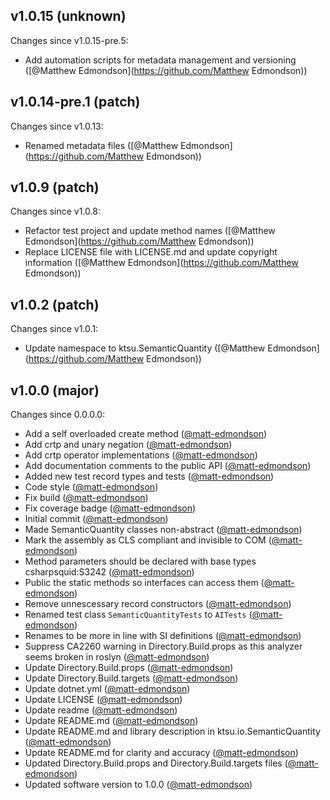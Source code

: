 ## v1.0.15 (unknown)

Changes since v1.0.15-pre.5:

- Add automation scripts for metadata management and versioning ([@Matthew Edmondson](https://github.com/Matthew Edmondson))

## v1.0.14-pre.1 (patch)

Changes since v1.0.13:

- Renamed metadata files ([@Matthew Edmondson](https://github.com/Matthew Edmondson))

## v1.0.9 (patch)

Changes since v1.0.8:

- Refactor test project and update method names ([@Matthew Edmondson](https://github.com/Matthew Edmondson))
- Replace LICENSE file with LICENSE.md and update copyright information ([@Matthew Edmondson](https://github.com/Matthew Edmondson))

## v1.0.2 (patch)

Changes since v1.0.1:

- Update namespace to ktsu.SemanticQuantity ([@Matthew Edmondson](https://github.com/Matthew Edmondson))

## v1.0.0 (major)

Changes since 0.0.0.0:

- Add a self overloaded create method ([@matt-edmondson](https://github.com/matt-edmondson))
- Add crtp and unary negation ([@matt-edmondson](https://github.com/matt-edmondson))
- Add crtp operator implementations ([@matt-edmondson](https://github.com/matt-edmondson))
- Add documentation comments to the public API ([@matt-edmondson](https://github.com/matt-edmondson))
- Added new test record types and tests ([@matt-edmondson](https://github.com/matt-edmondson))
- Code style ([@matt-edmondson](https://github.com/matt-edmondson))
- Fix build ([@matt-edmondson](https://github.com/matt-edmondson))
- Fix coverage badge ([@matt-edmondson](https://github.com/matt-edmondson))
- Initial commit ([@matt-edmondson](https://github.com/matt-edmondson))
- Made SemanticQuantity classes non-abstract ([@matt-edmondson](https://github.com/matt-edmondson))
- Mark the assembly as CLS compliant and invisible to COM ([@matt-edmondson](https://github.com/matt-edmondson))
- Method parameters should be declared with base types csharpsquid:S3242 ([@matt-edmondson](https://github.com/matt-edmondson))
- Public the static methods so interfaces can access them ([@matt-edmondson](https://github.com/matt-edmondson))
- Remove unnescessary record constructors ([@matt-edmondson](https://github.com/matt-edmondson))
- Renamed test class `SemanticQuantityTests` to `AITests` ([@matt-edmondson](https://github.com/matt-edmondson))
- Renames to be more in line with SI definitions ([@matt-edmondson](https://github.com/matt-edmondson))
- Suppress CA2260 warning in Directory.Build.props as this analyzer seems broken in roslyn ([@matt-edmondson](https://github.com/matt-edmondson))
- Update Directory.Build.props ([@matt-edmondson](https://github.com/matt-edmondson))
- Update Directory.Build.targets ([@matt-edmondson](https://github.com/matt-edmondson))
- Update dotnet.yml ([@matt-edmondson](https://github.com/matt-edmondson))
- Update LICENSE ([@matt-edmondson](https://github.com/matt-edmondson))
- Update readme ([@matt-edmondson](https://github.com/matt-edmondson))
- Update README.md ([@matt-edmondson](https://github.com/matt-edmondson))
- Update README.md and library description in ktsu.io.SemanticQuantity ([@matt-edmondson](https://github.com/matt-edmondson))
- Update README.md for clarity and accuracy ([@matt-edmondson](https://github.com/matt-edmondson))
- Updated Directory.Build.props and Directory.Build.targets files ([@matt-edmondson](https://github.com/matt-edmondson))
- Updated software version to 1.0.0 ([@matt-edmondson](https://github.com/matt-edmondson))


